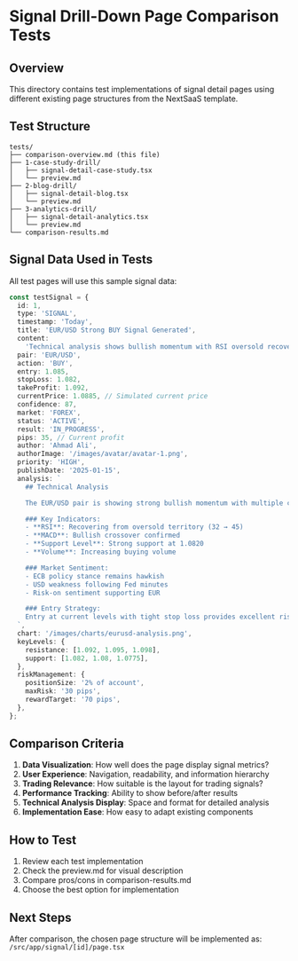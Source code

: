 # Signal Drill-Down Page Comparison Tests

## Overview

This directory contains test implementations of signal detail pages using different existing page structures from the NextSaaS template.

## Test Structure

```
tests/
├── comparison-overview.md (this file)
├── 1-case-study-drill/
│   ├── signal-detail-case-study.tsx
│   └── preview.md
├── 2-blog-drill/
│   ├── signal-detail-blog.tsx
│   └── preview.md
├── 3-analytics-drill/
│   ├── signal-detail-analytics.tsx
│   └── preview.md
└── comparison-results.md
```

## Signal Data Used in Tests

All test pages will use this sample signal data:

```typescript
const testSignal = {
  id: 1,
  type: 'SIGNAL',
  timestamp: 'Today',
  title: 'EUR/USD Strong BUY Signal Generated',
  content:
    'Technical analysis shows bullish momentum with RSI oversold recovery and key support at 1.0820. Expected target at 1.0920 with tight stop loss management.',
  pair: 'EUR/USD',
  action: 'BUY',
  entry: 1.085,
  stopLoss: 1.082,
  takeProfit: 1.092,
  currentPrice: 1.0885, // Simulated current price
  confidence: 87,
  market: 'FOREX',
  status: 'ACTIVE',
  result: 'IN_PROGRESS',
  pips: 35, // Current profit
  author: 'Ahmad Ali',
  authorImage: '/images/avatar/avatar-1.png',
  priority: 'HIGH',
  publishDate: '2025-01-15',
  analysis: `
    ## Technical Analysis

    The EUR/USD pair is showing strong bullish momentum with multiple confirmation signals:

    ### Key Indicators:
    - **RSI**: Recovering from oversold territory (32 → 45)
    - **MACD**: Bullish crossover confirmed
    - **Support Level**: Strong support at 1.0820
    - **Volume**: Increasing buying volume

    ### Market Sentiment:
    - ECB policy stance remains hawkish
    - USD weakness following Fed minutes
    - Risk-on sentiment supporting EUR

    ### Entry Strategy:
    Entry at current levels with tight stop loss provides excellent risk-reward ratio of 1:2.3
  `,
  chart: '/images/charts/eurusd-analysis.png',
  keyLevels: {
    resistance: [1.092, 1.095, 1.098],
    support: [1.082, 1.08, 1.0775],
  },
  riskManagement: {
    positionSize: '2% of account',
    maxRisk: '30 pips',
    rewardTarget: '70 pips',
  },
};
```

## Comparison Criteria

1. **Data Visualization**: How well does the page display signal metrics?
2. **User Experience**: Navigation, readability, and information hierarchy
3. **Trading Relevance**: How suitable is the layout for trading signals?
4. **Performance Tracking**: Ability to show before/after results
5. **Technical Analysis Display**: Space and format for detailed analysis
6. **Implementation Ease**: How easy to adapt existing components

## How to Test

1. Review each test implementation
2. Check the preview.md for visual description
3. Compare pros/cons in comparison-results.md
4. Choose the best option for implementation

## Next Steps

After comparison, the chosen page structure will be implemented as:
`/src/app/signal/[id]/page.tsx`
